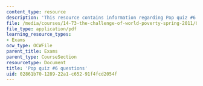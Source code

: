 ```yaml
---
content_type: resource
description: 'This resource contains information regarding Pop quiz #6 questions'
file: /media/courses/14-73-the-challenge-of-world-poverty-spring-2011/02861b70128922a1c65291f4fcd2054f_MIT14_73S11_quiz6_quest.pdf
file_type: application/pdf
learning_resource_types:
- Exams
ocw_type: OCWFile
parent_title: Exams
parent_type: CourseSection
resourcetype: Document
title: 'Pop quiz #6 questions'
uid: 02861b70-1289-22a1-c652-91f4fcd2054f
---
```

